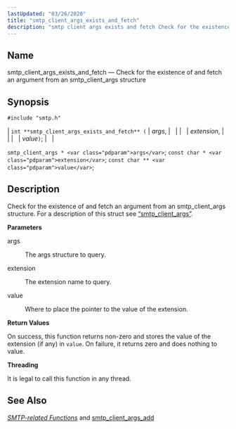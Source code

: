 ```yaml
---
lastUpdated: "03/26/2020"
title: "smtp_client_args_exists_and_fetch"
description: "smtp client args exists and fetch Check for the existence of and fetch an argument from an smtp client args structure int smtp client args exists and fetch args extension value smtp client args args const char extension const char value Check for the existence of and fetch an argument..."
---
```


<a name="apis.smtp_client_args_exists_and_fetch"></a> 
## Name

smtp_client_args_exists_and_fetch — Check for the existence of and fetch an argument from an smtp_client_args structure

## Synopsis

`#include "smtp.h"`

| `int **smtp_client_args_exists_and_fetch** (` | <var class="pdparam">args</var>, |   |
|   | <var class="pdparam">extension</var>, |   |
|   | <var class="pdparam">value</var>`)`; |   |

`smtp_client_args * <var class="pdparam">args</var>`;
`const char * <var class="pdparam">extension</var>`;
`const char ** <var class="pdparam">value</var>`;<a name="idp61880496"></a> 
## Description

Check for the existence of and fetch an argument from an smtp_client_args structure. For a description of this struct see [“smtp_client_args”](/momentum/3/3-api/structs-smtp-client-args).

**<a name="idp61882384"></a> Parameters**

<dl class="variablelist">

<dt>args</dt>

<dd>

The args structure to query.

</dd>

<dt>extension</dt>

<dd>

The extension name to query.

</dd>

<dt>value</dt>

<dd>

Where to place the pointer to the value of the extension.

</dd>

</dl>

**<a name="idp61888832"></a> Return Values**

On success, this function returns non-zero and stores the value of the extension (if any) in `value`. On failure, it returns zero and does nothing to value.

**<a name="idp61890320"></a> Threading**

It is legal to call this function in any thread.

<a name="idp61891872"></a> 
## See Also

[*SMTP-related Functions*](/momentum/3/3-api/smtp) and [smtp_client_args_add](/momentum/3/3-api/apis-smtp-client-args-add)